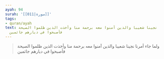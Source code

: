 ```yaml
---
ayah: 94
surah: '[[011|سورة]]'
tags:
- quran/ayah
text: ولما جاء أمرنا نجينا شعيبا والذين آمنوا معه برحمة منا وأخذت الذين ظلموا الصيحة
  فأصبحوا في ديارهم جاثمين
---
```

> ولما جاء أمرنا نجينا شعيبا والذين آمنوا معه برحمة منا وأخذت الذين ظلموا الصيحة فأصبحوا في ديارهم جاثمين

